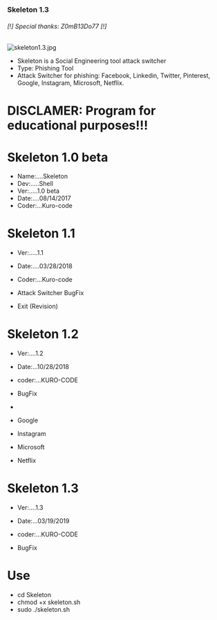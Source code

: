 ### Skeleton 1.3 ###

######     [!] Special thanks: Z0mB13Do77 [!]

![skeleton1.3.jpg](https://github.com/KURO-CODE/Skeleton/blob/master/Skeleton1.3.jpg)

* Skeleton is a Social Engineering tool attack switcher
* Type: Phishing Tool
* Attack Switcher for phishing: Facebook, Linkedin, Twitter, Pinterest, Google, Instagram, Microsoft, Netflix.

# DISCLAMER: Program for educational purposes!!!

# Skeleton 1.0 beta
* Name:....Skeleton
* Dev:.....Shell
* Ver:.....1.0 beta
* Date:....08/14/2017
* Coder:...Kuro-code

# Skeleton 1.1
* Ver:.....1.1
* Date:....03/28/2018
* Coder:...Kuro-code

* Attack Switcher BugFix
* Exit (Revision)

# Skeleton 1.2
* Ver:....1.2        
* Date:...10/28/2018   
* coder:...KURO-CODE   

* BugFix

* ~~~ Sites ~~~

* Google
* Instagram
* Microsoft
* Netflix


# Skeleton 1.3
* Ver:....1.3        
* Date:...03/19/2019   
* coder:...KURO-CODE   

* BugFix

# Use #

* cd Skeleton
* chmod +x skeleton.sh
* sudo ./skeleton.sh

